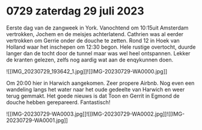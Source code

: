 # 0729 zaterdag 29 juli 2023
Eerste dag van de zangweek in York. Vanochtend om 10:15uit Amsterdam vertrokken, Jochem en de meisjes achterlatend. Cathrien was al eerder vertrokken om Gerrie onder de douche te zetten. Rond 12 in Hoek van Holland waar het inschepen om 12:30 begon. Hele rustige overtocht, duurde langer dan de tocht door de tunnel maar was wel heel ontspannen. Lekker de kranten gelezen, zelfs nog aardig wat aan de enqykunnen doen. 

![[IMG_20230729_193642_1.jpg]]![[IMG-20230729-WA0000.jpg]]

Om 20:00 hier in Harwich aangekomen. Zeer propere Airbnb. Nog even een wandeling langs het water naar het oude gedeelte van Harwich en weer terug gemmakt. Het goede nieuws is dat Toon en Gerrit in Egmond de douche hebben gerepareerd. Fantastisch!

![[IMG-20230729-WA0003.jpg]]![[IMG-20230729-WA0002.jpg]]![[IMG-20230729-WA0001.jpg]]